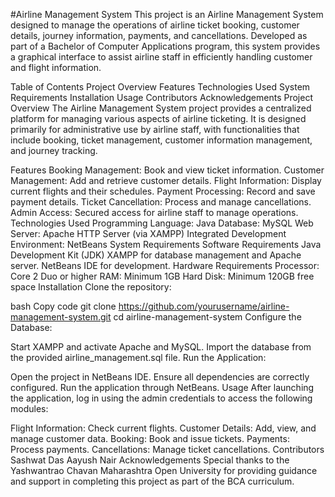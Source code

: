 #Airline Management System
This project is an Airline Management System designed to manage the operations of airline ticket booking, customer details, journey information, payments, and cancellations. Developed as part of a Bachelor of Computer Applications program, this system provides a graphical interface to assist airline staff in efficiently handling customer and flight information.

Table of Contents
Project Overview
Features
Technologies Used
System Requirements
Installation
Usage
Contributors
Acknowledgements
Project Overview
The Airline Management System project provides a centralized platform for managing various aspects of airline ticketing. It is designed primarily for administrative use by airline staff, with functionalities that include booking, ticket management, customer information management, and journey tracking.

Features
Booking Management: Book and view ticket information.
Customer Management: Add and retrieve customer details.
Flight Information: Display current flights and their schedules.
Payment Processing: Record and save payment details.
Ticket Cancellation: Process and manage cancellations.
Admin Access: Secured access for airline staff to manage operations.
Technologies Used
Programming Language: Java
Database: MySQL
Web Server: Apache HTTP Server (via XAMPP)
Integrated Development Environment: NetBeans
System Requirements
Software Requirements
Java Development Kit (JDK)
XAMPP for database management and Apache server.
NetBeans IDE for development.
Hardware Requirements
Processor: Core 2 Duo or higher
RAM: Minimum 1GB
Hard Disk: Minimum 120GB free space
Installation
Clone the repository:

bash
Copy code
git clone https://github.com/yourusername/airline-management-system.git
cd airline-management-system
Configure the Database:

Start XAMPP and activate Apache and MySQL.
Import the database from the provided airline_management.sql file.
Run the Application:

Open the project in NetBeans IDE.
Ensure all dependencies are correctly configured.
Run the application through NetBeans.
Usage
After launching the application, log in using the admin credentials to access the following modules:

Flight Information: Check current flights.
Customer Details: Add, view, and manage customer data.
Booking: Book and issue tickets.
Payments: Process payments.
Cancellations: Manage ticket cancellations.
Contributors
Sashwat Das
Aayush Nair
Acknowledgements
Special thanks to the Yashwantrao Chavan Maharashtra Open University for providing guidance and support in completing this project as part of the BCA curriculum.
